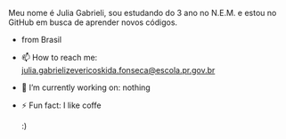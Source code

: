 Meu nome é Julia Gabrieli, sou estudando do 3 ano no N.E.M. e estou no GitHub em busca de aprender novos códigos.

- from Brasil 

- 📫 How to reach me: julia.gabrielizevericoskida.fonseca@escola.pr.gov.br
- 🔭 I’m currently working on: nothing
- ⚡ Fun fact: I like coffe

  :)

